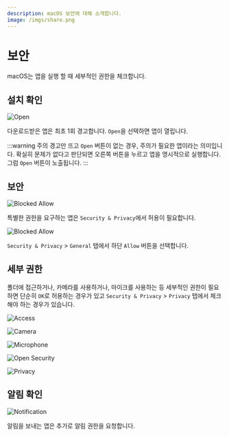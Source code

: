 ```yaml
---
description: macOS 보안에 대해 소개합니다.
image: /imgs/share.png
---
```


# 보안

macOS는 앱을 실행 할 때 세부적인 권한을 체크합니다.

## 설치 확인

<div class="image-350 no-radius">

![Open](./imgs/security/open.png)

</div>

다운로드받은 앱은 최초 1회 경고합니다. `Open`을 선택하면 앱이 열립니다.

:::warning 주의
경고만 뜨고 `Open` 버튼이 없는 경우, 주의가 필요한 앱이라는 의미입니다. 확실히 문제가 없다고 판단되면 오른쪽 버튼을 누르고 앱을 명시적으로 실행합니다. 그럼 `Open` 버튼이 노출됩니다.
:::

## 보안

<div class="image-350 no-radius">

![Blocked Allow](./imgs/security/block-popup.png)

</div>

특별한 권한을 요구하는 앱은 `Security & Privacy`에서 허용이 필요합니다.

<div class="image-600 no-radius">

![Blocked Allow](./imgs/security/blocked.png)

</div>

`Security & Privacy` > `General` 탭에서 하단 `Allow` 버튼을 선택합니다.

## 세부 권한

폴더에 접근하거나, 카메라를 사용하거나, 마이크를 사용하는 등 세부적인 권한이 필요하면 단순히 `OK`로 허용하는 경우가 있고 `Security & Privacy` > `Privacy` 탭에서 체크해야 하는 경우가 있습니다.

<div class="image-350 no-radius">

![Access](./imgs/security/access.png)

![Camera](./imgs/security/camera.png)

![Microphone](./imgs/security/microphone.png)

</div>

<div class="image-450 no-radius">

![Open Security](./imgs/security/open-security.png)

</div>

<div class="image-600 no-radius">

![Privacy](./imgs/security/privacy-tab.png)

</div>

## 알림 확인

<div class="image-350 no-radius">

![Notification](./imgs/security/notification.png)

</div>

알림을 보내는 앱은 추가로 알림 권한을 요청합니다.
